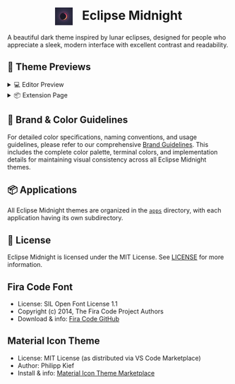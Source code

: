 <div align="center">
  <h1>
    <img src="Assets/Eclipse.png" alt="Eclipse Midnight Logo" height="40" style="vertical-align: middle; margin-right: 15px;"/>
    Eclipse Midnight
  </h1>
</div>

A beautiful dark theme inspired by lunar eclipses, designed for people who appreciate a sleek, modern interface with excellent contrast and readability.

## 🌟 Theme Previews

<details>
<summary>💻 Editor Preview</summary>

<div align="center">
  <img src="Assets/EclipseEditor.png" alt="Eclipse Midnight Editor View" style="border-radius: 8px; box-shadow: 0 4px 8px rgba(0,0,0,0.2); max-width: 100%;"/>
  <p><em>Eclipse Midnight in Action</em></p>
</div>
</details>

<details>
<summary>📦 Extension Page</summary>

<div align="center">
  <img src="Assets/EclipseExtensionPage.jpg" alt="Eclipse Midnight Extension Page" style="border-radius: 8px; box-shadow: 0 4px 8px rgba(0,0,0,0.2); max-width: 100%;"/>
  <p><em>Eclipse Midnight Extension Page</em></p>
</div>
</details>


## 🎨 Brand & Color Guidelines

For detailed color specifications, naming conventions, and usage guidelines, please refer to our comprehensive [Brand Guidelines](BRAND_GUIDELINES.md). This includes the complete color palette, terminal colors, and implementation details for maintaining visual consistency across all Eclipse Midnight themes.


## 📦 Applications

All Eclipse Midnight themes are organized in the [`apps`](https://github.com/eclipse-themes/Eclipse-Themes/tree/main/apps) directory, with each application having its own subdirectory.


## 📝 License

Eclipse Midnight is licensed under the MIT License. See [LICENSE](LICENSE.md) for more information.


## Fira Code Font
- License: SIL Open Font License 1.1
- Copyright (c) 2014, The Fira Code Project Authors
- Download & info: [Fira Code GitHub](https://github.com/tonsky/FiraCode)

## Material Icon Theme
- License: MIT License (as distributed via VS Code Marketplace)
- Author: Philipp Kief
- Install & info: [Material Icon Theme Marketplace](https://marketplace.visualstudio.com/items?itemName=PKief.material-icon-theme)
